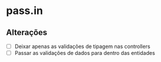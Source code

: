 # pass.in

## Alterações

- [ ] Deixar apenas as validações de tipagem nas controllers
- [ ] Passar as validações de dados para dentro das entidades
